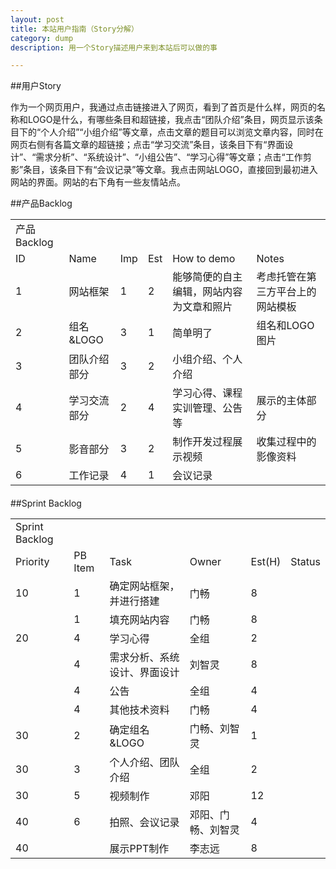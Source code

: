 ```yaml
---
layout: post
title: 本站用户指南（Story分解）
category: dump
description: 用一个Story描述用户来到本站后可以做的事

---
```



##用户Story

作为一个网页用户，我通过点击链接进入了网页，看到了首页是什么样，网页的名称和LOGO是什么，有哪些条目和超链接，我点击“团队介绍”条目，网页显示该条目下的“个人介绍”“小组介绍”等文章，点击文章的题目可以浏览文章内容，同时在网页右侧有各篇文章的超链接；点击“学习交流”条目，该条目下有“界面设计”、“需求分析”、“系统设计”、“小组公告”、“学习心得”等文章；点击“工作剪影”条目，该条目下有“会议记录”等文章。我点击网站LOGO，直接回到最初进入网站的界面。网站的右下角有一些友情站点。

##产品Backlog
<table class="table table-bordered table-striped table-condensed">
   <tr>
      <td>产品Backlog</td>
   </tr>
   <tr>
      <td>ID</td>
      <td>Name</td>
      <td>Imp</td>
      <td>Est</td>
      <td>How to demo</td>
      <td>Notes</td>
   </tr>
   <tr>
      <td>1</td>
      <td>网站框架</td>
      <td>1</td>
      <td>2</td>
      <td>能够简便的自主编辑，网站内容为文章和照片</td>
      <td>考虑托管在第三方平台上的网站模板</td>
   </tr>
   <tr>
      <td>2</td>
      <td>组名&LOGO</td>
      <td>3</td>
      <td>1</td>
      <td>简单明了</td>
      <td>组名和LOGO图片</td>
   </tr>
   <tr>
      <td>3</td>
      <td>团队介绍部分</td>
      <td>3</td>
      <td>2</td>
      <td>小组介绍、个人介绍</td>
      <td></td>
   </tr>
   <tr>
      <td>4</td>
      <td>学习交流部分</td>
      <td>2</td>
      <td>4</td>
      <td>学习心得、课程实训管理、公告等</td>
      <td>展示的主体部分</td>
   </tr>
   <tr>
      <td>5</td>
      <td>影音部分</td>
      <td>3</td>
      <td>2</td>
      <td>制作开发过程展示视频</td>
      <td>收集过程中的影像资料</td>
   </tr>
   <tr>
      <td>6</td>
      <td>工作记录</td>
      <td>4</td>
      <td>1</td>
      <td>会议记录</td>
      <td></td>
   </tr>
</table>

<div style="margin-bottom: 20px"></div>

##Sprint Backlog

<table class="table table-bordered table-striped table-condensed">
   <tr>
      <td>Sprint Backlog</td>
   </tr>
   <tr>
      <td>Priority</td>
      <td>PB Item</td>
      <td>Task</td>
      <td>Owner</td>
      <td>Est(H)</td>
      <td>Status</td>
   </tr>
   <tr>
      <td>10</td>
      <td>1</td>
      <td>确定网站框架，并进行搭建</td>
      <td>门畅</td>
      <td>8</td>
      <td></td>
   </tr>
   <tr>
      <td></td>
      <td>1</td>
      <td>填充网站内容</td>
      <td>门畅</td>
      <td>8</td>
      <td></td>
   </tr>
   <tr>
      <td>20</td>
      <td>4</td>
      <td>学习心得</td>
      <td>全组</td>
      <td>2</td>
      <td></td>
   </tr>
   <tr>
      <td></td>
      <td>4</td>
      <td>需求分析、系统设计、界面设计</td>
      <td>刘智灵</td>
      <td>8</td>
      <td></td>
   </tr>
   <tr>
      <td></td>
      <td>4</td>
      <td>公告</td>
      <td>全组</td>
      <td>4</td>
      <td></td>
   </tr>
   <tr>
      <td></td>
      <td>4</td>
      <td>其他技术资料</td>
      <td>门畅</td>
      <td>4</td>
      <td></td>
   </tr>
   <tr>
      <td>30</td>
      <td>2</td>
      <td>确定组名&LOGO</td>
      <td>门畅、刘智灵</td>
      <td>1</td>
      <td></td>
   </tr>
   <tr>
      <td>30</td>
      <td>3</td>
      <td>个人介绍、团队介绍</td>
      <td>全组</td>
      <td>2</td>
      <td></td>
   </tr>
   <tr>
      <td>30</td>
      <td>5</td>
      <td>视频制作</td>
      <td>邓阳</td>
      <td>12</td>
      <td></td>
   </tr>
   <tr>
      <td>40</td>
      <td>6</td>
      <td>拍照、会议记录</td>
      <td>邓阳、门畅、刘智灵</td>
      <td>4</td>
      <td></td>
   </tr>
   <tr>
      <td>40</td>
      <td></td>
      <td>展示PPT制作</td>
      <td>李志远</td>
      <td>8</td>
      <td></td>
   </tr>
</table>